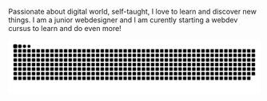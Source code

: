 Passionate about digital world,
self-taught, I love to learn and discover new things.
I am a  junior webdesigner and I am curently starting
a webdev cursus to learn and do even more!

<img src="https://github.com/Platane/snk/raw/output/github-contribution-grid-snake.svg" alt="" style="max-width: 100%;">
